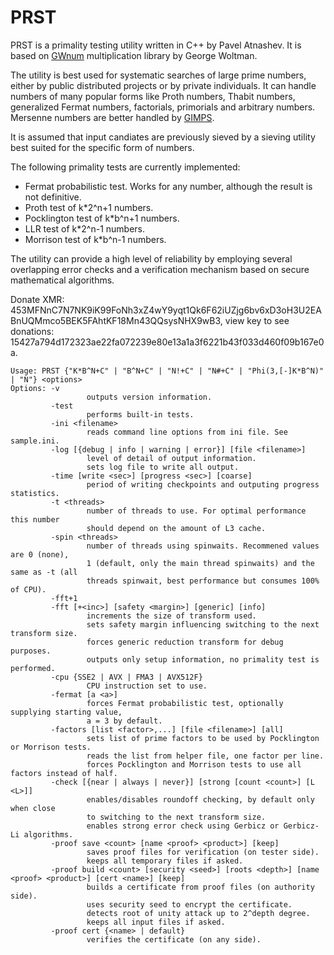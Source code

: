 # PRST
PRST is a primality testing utility written in C++ by Pavel Atnashev. It is based on [GWnum](https://www.mersenne.org/download/) multiplication library by George Woltman.

The utility is best used for systematic searches of large prime numbers, either by public distributed projects or by private individuals. It can handle numbers of many popular forms like Proth numbers, Thabit numbers, generalized Fermat numbers, factorials, primorials and arbitrary numbers. Mersenne numbers are better handled by [GIMPS](https://www.mersenne.org/).

It is assumed that input candiates are previously sieved by a sieving utility best suited for the specific form of numbers.

The following primality tests are currently implemented:
- Fermat probabilistic test. Works for any number, although the result is not definitive.
- Proth test of k*2^n+1 numbers.
- Pocklington test of k*b^n+1 numbers.
- LLR test of k*2^n-1 numbers.
- Morrison test of k*b^n-1 numbers.

The utility can provide a high level of reliability by employing several overlapping error checks and a verification mechanism based on secure mathematical algorithms.

Donate XMR: 453MFNnC7N7NK9iK99FoNh3xZ4wY9yqt1Qk6F62iUZjg6bv6xD3oH3U2EABnUQMmco5BEK5FAhtKF18Mn43QQsysNHX9wB3,
view key to see donations: 15427a794d172323ae22fa072239e80e13a1a3f6221b43f033d460f09b167e0a.

```
Usage: PRST {"K*B^N+C" | "B^N+C" | "N!+C" | "N#+C" | "Phi(3,[-]K*B^N)" | "N"} <options>
Options: -v
                 outputs version information.
         -test
                 performs built-in tests.
         -ini <filename>
                 reads command line options from ini file. See sample.ini.
         -log [{debug | info | warning | error}] [file <filename>]
                 level of detail of output information.
                 sets log file to write all output.
         -time [write <sec>] [progress <sec>] [coarse]
                 period of writing checkpoints and outputing progress statistics.
         -t <threads>
                 number of threads to use. For optimal performance this number
                 should depend on the amount of L3 cache.
         -spin <threads>
                 number of threads using spinwaits. Recommened values are 0 (none),
                 1 (default, only the main thread spinwaits) and the same as -t (all
                 threads spinwait, best performance but consumes 100% of CPU).
         -fft+1
         -fft [+<inc>] [safety <margin>] [generic] [info]
                 increments the size of transform used.
                 sets safety margin influencing switching to the next transform size.
                 forces generic reduction transform for debug purposes.
                 outputs only setup information, no primality test is performed.
         -cpu {SSE2 | AVX | FMA3 | AVX512F}
                 CPU instruction set to use.
         -fermat [a <a>]
                 forces Fermat probabilistic test, optionally supplying starting value,
                 a = 3 by default.
         -factors [list <factor>,...] [file <filename>] [all]
                 sets list of prime factors to be used by Pocklington or Morrison tests.
                 reads the list from helper file, one factor per line.
                 forces Pocklington and Morrison tests to use all factors instead of half.
         -check [{near | always | never}] [strong [count <count>] [L <L>]]
                 enables/disables roundoff checking, by default only when close
                 to switching to the next transform size.
                 enables strong error check using Gerbicz or Gerbicz-Li algorithms.
         -proof save <count> [name <proof> <product>] [keep]
                 saves proof files for verification (on tester side).
                 keeps all temporary files if asked.
         -proof build <count> [security <seed>] [roots <depth>] [name <proof> <product>] [cert <name>] [keep]
                 builds a certificate from proof files (on authority side).
                 uses security seed to encrypt the certificate.
                 detects root of unity attack up to 2^depth degree.
                 keeps all input files if asked.
         -proof cert {<name> | default}
                 verifies the certificate (on any side).
```
